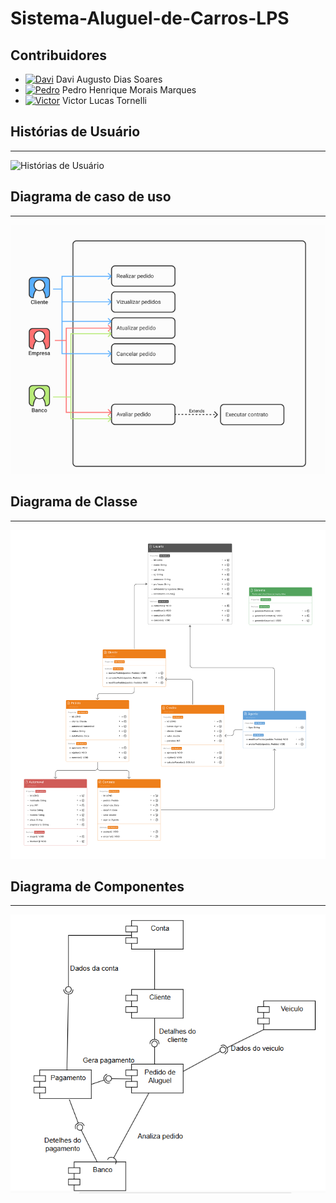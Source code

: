 # Sistema-Aluguel-de-Carros-LPS

## Contribuidores

- [![Davi](https://avatars0.githubusercontent.com/u/113954562?s=50 "Davi Augusto Dias Soares")](https://github.com/daviaugustoo) Davi Augusto Dias Soares
- [![Pedro](https://avatars.githubusercontent.com/u/65373363?s=50 "Pedro Henrique Morais Marques")](https://github.com/MoraisGordo) Pedro Henrique Morais Marques
- [![Victor](https://avatars.githubusercontent.com/u/131902065?s=50 "Victor Lucas Tornelli")](https://github.com/Viihctor) Victor Lucas Tornelli

## Histórias de Usuário
---------------
![Histórias de Usuário](https://github.com/daviaugustoo/Sistema-Aluguel-de-Carros-LPS/blob/1012ac0f3148524d9c8ffeec633414138775a4f9/Documentacao/Hist%C3%B3rias%20de%20Usu%C3%A1rio/Hist%C3%B3rias_de_Usu%C3%A1rio.jpg)

## Diagrama de caso de uso
---------------
![Casos de Uso](https://github.com/daviaugustoo/Sistema-Aluguel-de-Carros-LPS/blob/main/Documentacao/Documentos%20Caso%20de%20Uso/Captura%20de%20tela%202025-03-16%20234454.png)


## Diagrama de Classe
---------------
![Diagrama de Classe](https://github.com/daviaugustoo/Sistema-Aluguel-de-Carros-LPS/blob/main/Documentacao/Diagrama%20de%20classe/Lab2%20LPS%20Diagrama%20de%20classe.png)


## Diagrama de Componentes
---------------
![Diagrama de Componentes](https://github.com/daviaugustoo/Sistema-Aluguel-de-Carros-LPS/blob/main/Documentacao/Diagrama%20de%20Componentes/Diagrama%20de%20Componentes%20v1.0.png)
